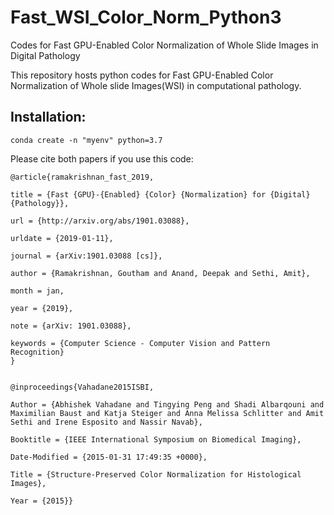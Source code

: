 # Fast_WSI_Color_Norm_Python3
Codes for Fast GPU-Enabled Color Normalization of Whole Slide Images in Digital Pathology 

This repository hosts python codes for Fast GPU-Enabled Color Normalization of Whole slide Images(WSI) in computational pathology.

## Installation:
```
conda create -n "myenv" python=3.7
```


Please cite both papers if you use this code: 

	@article{ramakrishnan_fast_2019,

	title = {Fast {GPU}-{Enabled} {Color} {Normalization} for {Digital} {Pathology}},
  
	url = {http://arxiv.org/abs/1901.03088},
  
	urldate = {2019-01-11},
  
	journal = {arXiv:1901.03088 [cs]},
  
	author = {Ramakrishnan, Goutham and Anand, Deepak and Sethi, Amit},
  
	month = jan,
  
	year = {2019},
  
	note = {arXiv: 1901.03088},
  
	keywords = {Computer Science - Computer Vision and Pattern Recognition}
	}


	@inproceedings{Vahadane2015ISBI,

	Author = {Abhishek Vahadane and Tingying Peng and Shadi Albarqouni and Maximilian Baust and Katja Steiger and Anna Melissa Schlitter and Amit Sethi and Irene Esposito and Nassir Navab},
  
	Booktitle = {IEEE International Symposium on Biomedical Imaging},
  
	Date-Modified = {2015-01-31 17:49:35 +0000},
  
	Title = {Structure-Preserved Color Normalization for Histological Images},
  
	Year = {2015}}
